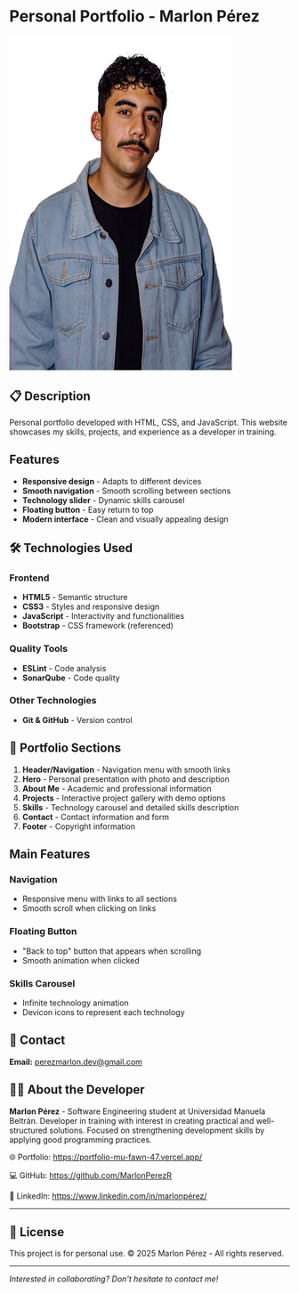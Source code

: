 # Personal Portfolio - Marlon Pérez

<img src="./assets/Foto%20personal.png" alt="Portfolio Preview" width="400" height="600" />

## 📋 Description

Personal portfolio developed with HTML, CSS, and JavaScript. This website showcases my skills, projects, and experience as a developer in training.

## Features

- **Responsive design** - Adapts to different devices
- **Smooth navigation** - Smooth scrolling between sections
- **Technology slider** - Dynamic skills carousel
- **Floating button** - Easy return to top
- **Modern interface** - Clean and visually appealing design

## 🛠️ Technologies Used

### Frontend
- **HTML5** - Semantic structure
- **CSS3** - Styles and responsive design
- **JavaScript** - Interactivity and functionalities
- **Bootstrap** - CSS framework (referenced)

### Quality Tools
- **ESLint** - Code analysis
- **SonarQube** - Code quality

### Other Technologies
- **Git & GitHub** - Version control


## 🚀 Portfolio Sections

1. **Header/Navigation** - Navigation menu with smooth links
2. **Hero** - Personal presentation with photo and description
3. **About Me** - Academic and professional information
4. **Projects** - Interactive project gallery with demo options
5. **Skills** - Technology carousel and detailed skills description
6. **Contact** - Contact information and form
7. **Footer** - Copyright information

## Main Features

### Navigation
- Responsive menu with links to all sections
- Smooth scroll when clicking on links

### Floating Button
- "Back to top" button that appears when scrolling
- Smooth animation when clicked

### Skills Carousel
- Infinite technology animation
- Devicon icons to represent each technology

## 📧 Contact

**Email:** perezmarlon.dev@gmail.com

## 👨‍💻 About the Developer

**Marlon Pérez** - Software Engineering student at Universidad Manuela Beltrán. Developer in training with interest in creating practical and well-structured solutions. Focused on strengthening development skills by applying good programming practices.

🌐 Portfolio: https://portfolio-mu-fawn-47.vercel.app/

💻 GitHub: https://github.com/MarlonPerezR

💼 LinkedIn: https://www.linkedin.com/in/marlonpérez/

---
## 📄 License

This project is for personal use. © 2025 Marlon Pérez - All rights reserved.

---

*Interested in collaborating? Don't hesitate to contact me!*
